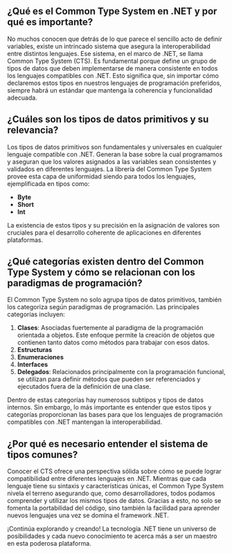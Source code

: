 ## ¿Qué es el Common Type System en .NET y por qué es importante?

No muchos conocen que detrás de lo que parece el sencillo acto de definir variables, existe un intrincado sistema que asegura la interoperabilidad entre distintos lenguajes. Ese sistema, en el marco de .NET, se llama Common Type System (CTS). Es fundamental porque define un grupo de tipos de datos que deben implementarse de manera consistente en todos los lenguajes compatibles con .NET. Esto significa que, sin importar cómo declaremos estos tipos en nuestros lenguajes de programación preferidos, siempre habrá un estándar que mantenga la coherencia y funcionalidad adecuada.

## ¿Cuáles son los tipos de datos primitivos y su relevancia?

Los tipos de datos primitivos son fundamentales y universales en cualquier lenguaje compatible con .NET. Generan la base sobre la cual programamos y aseguran que los valores asignados a las variables sean consistentes y validados en diferentes lenguajes. La librería del Common Type System provee esta capa de uniformidad siendo para todos los lenguajes, ejemplificada en tipos como:

- **Byte**
- **Short**
- **Int**

La existencia de estos tipos y su precisión en la asignación de valores son cruciales para el desarrollo coherente de aplicaciones en diferentes plataformas.

## ¿Qué categorías existen dentro del Common Type System y cómo se relacionan con los paradigmas de programación?

El Common Type System no solo agrupa tipos de datos primitivos, también los categoriza según paradigmas de programación. Las principales categorías incluyen:

1. **Clases**: Asociadas fuertemente al paradigma de la programación orientada a objetos. Este enfoque permite la creación de objetos que contienen tanto datos como métodos para trabajar con esos datos.
2. **Estructuras**
3. **Enumeraciones**
4. **Interfaces**
5. **Delegados**: Relacionados principalmente con la programación funcional, se utilizan para definir métodos que pueden ser referenciados y ejecutados fuera de la definición de una clase.

Dentro de estas categorías hay numerosos subtipos y tipos de datos internos. Sin embargo, lo más importante es entender que estos tipos y categorías proporcionan las bases para que los lenguajes de programación compatibles con .NET mantengan la interoperabilidad.

## ¿Por qué es necesario entender el sistema de tipos comunes?

Conocer el CTS ofrece una perspectiva sólida sobre cómo se puede lograr compatibilidad entre diferentes lenguajes en .NET. Mientras que cada lenguaje tiene su sintaxis y características únicas, el Common Type System nivela el terreno asegurando que, como desarrolladores, todos podamos comprender y utilizar los mismos tipos de datos. Gracias a esto, no solo se fomenta la portabilidad del código, sino también la facilidad para aprender nuevos lenguajes una vez se domina el framework .NET.

¡Continúa explorando y creando! La tecnología .NET tiene un universo de posibilidades y cada nuevo conocimiento te acerca más a ser un maestro en esta poderosa plataforma.
